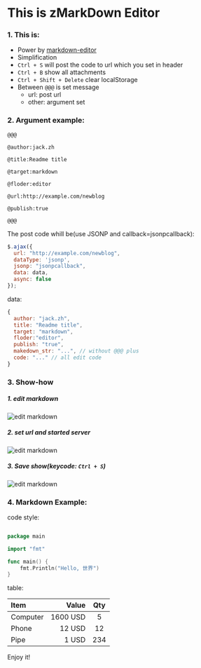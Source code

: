 # This is zMarkDown Editor

### 1. This is:

  + Power by [markdown-editor](https://github.com/jbt/markdown-editor)
  + Simplification
  + `Ctrl + S` will post the code to url which you set in header
  + `Ctrl + B` show all attachments
  + `Ctrl + Shift + Delete` clear localStorage
  + Between `@@@` is set message
    + url: post url
    + other: argument set

### 2. Argument example:


```
@@@
 
@author:jack.zh

@title:Readme title

@target:markdown

@floder:editor

@url:http://example.com/newblog

@publish:true

@@@
```

The post code whill be(use JSONP and callback=jsonpcallback):

```javascript
$.ajax({
  url: "http://example.com/newblog",
  dataType: 'jsonp',
  jsonp: "jsonpcallback",
  data: data,
  async: false
});
```
data:
```javascript
{
  author: "jack.zh", 
  title: "Readme title", 
  target: "markdown", 
  floder:"editor", 
  publish: "true",
  makedown_str: "...", // without @@@ plus
  code: "..." // all edit code
}

```

### 3. Show-how

##### 1. edit markdown

![edit markdown](/zmade/static/readme/zmade.gif)

##### 2. set url and started server

![edit markdown](/zmade/static/readme/zmade1.gif)

##### 3. Save show(keycode: `Ctrl + S`)

![edit markdown](/zmade/static/readme/zmade2.gif)



### 4. Markdown Example:

code style:

```go

package main

import "fmt"

func main() {
    fmt.Println("Hello, 世界")
}

```

table:


| Item      |    Value | Qty  |
| :-------- | --------:| :--: |
| Computer  | 1600 USD |  5   |
| Phone     |   12 USD |  12  |
| Pipe      |    1 USD | 234  |


Enjoy it!   
      